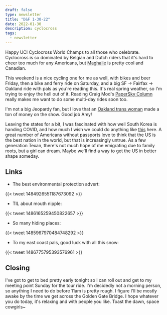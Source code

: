 ```yaml
---
draft: false
type: newsletter
title: "D&F 1-30-22"
date: 2022-01-30
description: cyclocross
tags:
  - newsletter
---
```


Happy UCI Cyclocross World Champs to all those who celebrate. Cyclocross is so dominated by Belgian and Dutch riders that it's hard to cheer too much for any Americans, but [Maghalie](http://www.maghalierochette.com) is pretty cool and Canadian. 

This weekend is a nice cycling one for me as well, with bikes and beer Friday, then a bike and ferry ride on Saturday, and a big SF -> Fairfax -> Oakland ride with pals as you're reading this. It's real spring weather, so I'm trying to enjoy the hell out of it. Reading Craig Mod's [PaperSky Column](https://papersky.jp/en/electric-ride-vol2-oiso/) really makes me want to do some multi-day rides soon too.

I'm not a big Jeopardy fan, but I love that an [Oakland trans woman](https://www.polygon.com/22900817/jeopardy-amy-schneider-most-games-money-records) made a ton of money on the show. Good job Amy! 

Leaving the states for a bit, I was fascinated with how well South Korea is handing COVID, and how much I wish we could do anything like [this](https://www.newyorker.com/culture/personal-history/a-welcome-unfreedom-in-south-korea) here. A great number of Americans without passports love to think that the US is the best nation in the world, but that is increasingly untrue. As a few generation Texan, there's not much hope of me emigrating due to family roots, but a girl can dream. Maybe we'll find a way to get the US in better shape someday.

## Links

- The best environmental protection advert:

{{< tweet 1484926551187673092 >}}

- TIL about mouth nipple:

{{< tweet 1486165259450822657 >}}

- So many hiding places:

{{< tweet 1485967970484748292 >}}

- To my east coast pals, good luck with all this snow:

{{< tweet 1486775795393576961 >}}

## Closing

I've got to get to bed pretty early tonight so I can roll out and get to my meeting point Sunday for the tour ride. I'm decidedly not a morning person, so anything I need to do before 11am is pretty rough. I figure I'll be mostly awake by the time we get across the Golden Gate Bridge. I hope whatever you do today, it's relaxing and with people you like. Toast the dawn, space cowgirls~